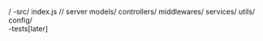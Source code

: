 / 
  -src/
      index.js // server
      models/
      controllers/
      middlewares/
      services/
      utils/
      config/  
  -tests[later]
    
